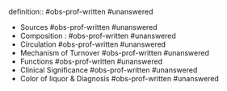 definition:: #obs-prof-written #unanswered

- Sources #obs-prof-written #unanswered
- Composition : #obs-prof-written #unanswered
- Circulation #obs-prof-written #unanswered
- Mechanism of Turnover #obs-prof-written #unanswered
- Functions #obs-prof-written #unanswered
- Clinical Significance #obs-prof-written #unanswered
- Color of liquor & Diagnosis  #obs-prof-written #unanswered